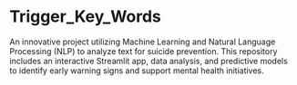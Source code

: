 # Trigger_Key_Words
An innovative project utilizing Machine Learning and Natural Language Processing (NLP) to analyze text for suicide prevention. This repository includes an interactive Streamlit app, data analysis, and predictive models to identify early warning signs and support mental health initiatives.
